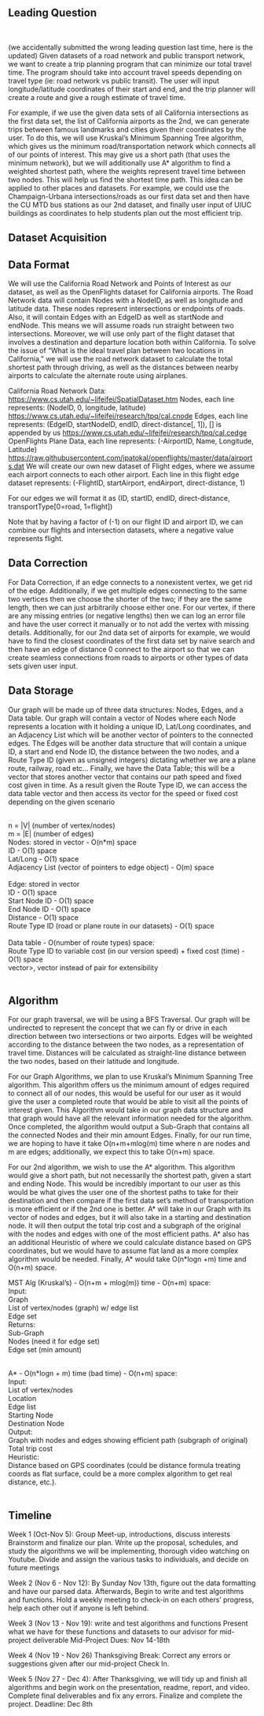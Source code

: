 ## Leading Question 
<br>

(we accidentally submitted the wrong leading question last time, here is the updated)
Given datasets of a road network and public transport network, we want to create a trip planning program that can minimize our total travel time. The program should take into account travel speeds depending on travel type (ie: road network vs public transit). The user will input longitude/latitude coordinates of their start and end, and the trip planner will create a route and give a rough estimate of travel time.

For example, if we use the given data sets of all California intersections as the first data set, the list of California airports as the 2nd, we can generate trips between famous landmarks and cities given their coordinates by the user. To do this, we will use Kruskal’s Minimum Spanning Tree algorithm, which gives us the minimum road/transportation network which connects all of our points of interest. This may give us a short path (that uses the minimum network), but we will additionally use A* algorithm to find a weighted shortest path, where the weights represent travel time between two nodes. This will help us find the shortest time path. This idea can be applied to other places and datasets. For example, we could use the Champaign-Urbana intersections/roads as our first data set and then have the CU MTD bus stations as our 2nd dataset, and finally user input of UIUC buildings as coordinates to help students plan out the most efficient trip. 

## Dataset Acquisition

## Data Format

We will use the California Road Network and Points of Interest as our dataset, as well as the OpenFlights dataset for California airports. The Road Network data will contain Nodes with a NodeID, as well as longitude and latitude data. These nodes represent intersections or endpoints of roads. Also, it will contain Edges with an EdgeID as well as startNode and endNode. This means we will assume roads run straight between two intersections. Moreover, we will use only part of the flight dataset that involves a destination and departure location both within California. To solve the issue of “What is the ideal travel plan between two locations in California,” we will use the road network dataset to calculate the total shortest path through driving, as well as the distances between nearby airports to calculate the alternate route using airplanes. 

California Road Network Data: 
https://www.cs.utah.edu/~lifeifei/SpatialDataset.htm
Nodes, each line represents: (NodeID, 0, longitude, latitude) 
https://www.cs.utah.edu/~lifeifei/research/tpq/cal.cnode
Edges, each line represents: (EdgeID, startNodeID, endID, direct-distance[, 1]), [] is appended by us
https://www.cs.utah.edu/~lifeifei/research/tpq/cal.cedge
OpenFlights Plane Data, each line represents: (-AirportID, Name, Longitude, Latitude)
https://raw.githubusercontent.com/jpatokal/openflights/master/data/airports.dat
We will create our own new dataset of Flight edges, where we assume each airport connects to each other airport. Each line in this flight edge dataset represents: (-FlightID, startAirport, endAirport, direct-distance, 1)

For our edges we will format it as (ID, startID, endID, direct-distance, transportType[0=road, 1=flight])

Note that by having a factor of (-1) on our flight ID and airport ID, we can combine our flights and intersection datasets, where a negative value represents flight. 


## Data Correction

For Data Correction, if an edge connects to a nonexistent vertex, we get rid of the edge. Additionally, if we get multiple edges connecting to the same two vertices then we choose the shorter of the two; if they are the same length, then we can just arbitrarily choose either one. For our vertex, if there are any missing entries (or negative lengths) then we can log an error file and have the user correct it manually or to not add the vertex with missing details. Additionally, for our 2nd data set of airports for example, we would have to find the closest coordinates of the first data set by naive search and then have an edge of distance 0 connect to the airport so that we can create seamless connections from roads to airports or other types of data sets given user input. 

## Data Storage

Our graph will be made up of three data structures: Nodes, Edges, and a Data table. Our graph will contain a vector of Nodes where each Node represents a location with it holding a unique ID, Lat/Long coordinates, and an Adjacency List which will be another vector of pointers to the connected edges. The Edges will be another data structure that will contain a unique ID, a start and end Node ID, the distance between the two nodes, and a Route Type ID (given as unsigned integers) dictating whether we are a plane route, railway, road etc… Finally, we have the Data Table; this will be a vector that stores another vector that contains our path speed and fixed cost given in time. As a result given the Route Type ID, we can access the data table vector and then access its vector for the speed or fixed cost depending on the given scenario

<br>
n = |V| (number of vertex/nodes)<br>
m = |E| (number of edges)
<br>
Nodes: stored in vector - O(n*m) space <br>
ID - O(1) space <br>
Lat/Long - O(1) space <br>
Adjacency List (vector of pointers to edge object) - O(m) space <br>
<br> 
Edge: stored in vector<br> 
ID - O(1) space <br>
Start Node ID - O(1) space <br>
End Node ID - O(1) space <br>
Distance - O(1) space <br>
Route Type ID (road or plane route in our datasets) - O(1) space <br>
<br>
Data table - O(number of route types) space:<br>
Route Type ID to variable cost (in our version speed) + fixed cost (time) - O(1) space<br>
vector<std::vector<int/double>>, vector instead of pair for extensibility<br>
<br>

## Algorithm 

For our graph traversal, we will be using a BFS Traversal. Our graph will be undirected to represent the concept that we can fly or drive in each direction between two intersections or two airports. Edges will be weighted according to the distance between the two nodes, as a representation of travel time. Distances will be calculated as straight-line distance between the two nodes, based on their latitude and longitude.

For our Graph Algorithms, we plan to use Kruskal’s Minimum Spanning Tree algorithm. This algorithm offers us the minimum amount of edges required to connect all of our nodes, this would be useful for our user as it would give the user a completed route that would be able to visit all the points of interest given. This Algorithm would take in our graph data structure and that graph would have all the relevant information needed for the algorithm. Once completed, the algorithm would output a Sub-Graph that contains all the connected Nodes and their min amount Edges. Finally, for our run time, we are hoping to have it take O(n+m+mlog(m) time where n are nodes and m are edges; additionally, we expect this to take O(n+m) space. 

For our 2nd algorithm, we wish to use the A* algorithm. This algorithm would give a short path, but not necessarily the shortest path, given a start and ending Node. This would be incredibly important to our user as this would be what gives the user one of the shortest paths to take for their destination and then compare if the first data set’s method of transportation is more efficient or if the 2nd one is better. A* will take in our Graph with its vector of nodes and edges, but it will also take in a starting and destination node. It will then output the total trip cost and a subgraph of the original with the nodes and edges with one of the most efficient paths. A* also has an additional Heuristic of where we could calculate distance based on GPS coordinates, but we would have to assume flat land as a more complex algorithm would be needed. Finally, A* would take O(n*logn +m) time and O(n+m) space. 


MST Alg (Kruskal’s) - O(n+m + mlog(m)) time - O(n+m) space:<br>
Input:<br>
Graph<br>
List of vertex/nodes (graph) w/ edge list<br>
Edge set<br>
Returns:<br>
Sub-Graph<br>
Nodes (need it for edge set)<br>
Edge set (min amount)<br>

<br>
A* - O(n*logn + m) time (bad time) - O(n+m) space:<br>
Input:<br>
List of vertex/nodes<br>
Location<br>
Edge list<br>
Starting Node<br>
Destination Node<br>
Output:<br>
Graph with nodes and edges showing efficient path (subgraph of original)<br>
Total trip cost<br>
Heuristic:<br>
Distance based on GPS coordinates (could be distance formula treating coords as flat surface, could be a more complex algorithm to get real distance, etc.).<br>
<br>

## Timeline

Week 1 (Oct-Nov 5): 
Group Meet-up, introductions, discuss interests
Brainstorm and finalize our plan. Write up the proposal, schedules, and study the algorithms we will be implementing, thorough video watching on Youtube. 
Divide and assign the various tasks to individuals, and decide on future meetings

Week 2 (Nov 6 - Nov 12): 
By Sunday Nov 13th, figure out the data formatting and have our parsed data.
Afterwards, Begin to write and test algorithms and functions. 
Hold a weekly	meeting to check-in on each others’ progress, help each other out if anyone is left behind.

Week 3 (Nov 13 - Nov 19): 
write and test algorithms and functions
Present what we have for these functions and datasets to our advisor for mid-project deliverable
Mid-Project Dues: Nov 14-18th

Week 4 (Nov 19 - Nov 26) Thanksgiving Break: 
Correct any errors or suggestions given after our mid-project Check In.

Week 5 (Nov 27 - Dec 4): 
After Thanksgiving, we will tidy up and finish all algorithms and begin work on the presentation, readme, report, and video.
Complete final deliverables and fix any errors. Finalize and complete the project.
Deadline: Dec 8th
